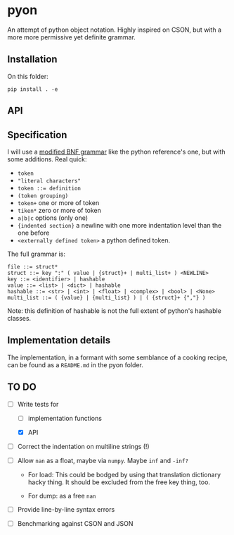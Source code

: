 # pyon
An attempt of python object notation. Highly inspired on CSON, but with a more more permissive yet definite grammar.

## Installation

On this folder:
```
pip install . -e
```

## API




## Specification

I will use a [modified BNF grammar](https://docs.python.org/3/reference/introduction.html#notation) like the python reference's one, but with some additions. Real quick:

* `token`
* `"literal characters"`
* `token ::= definition`
* `(token grouping)`
* `token+` one or more of token
* `tiken*` zero or more of token
* `a|b|c` options (only one)
* `{indented section}` a newline with one more indentation level than the one before
* `<externally defined token>` a python defined token.

The full grammar is:
```
file ::= struct*
struct ::= key ":" ( value | {struct}+ | multi_list+ ) <NEWLINE>
key ::= <identifier> | hashable
value ::= <list> | <dict> | hashable
hashable ::= <str> | <int> | <float> | <complex> | <bool> | <None>
multi_list ::= ( {value} | {multi_list} ) | ( {struct}+ {","} )
```

Note: this definition of hashable is not the full extent of python's hashable classes.

## Implementation details

The implementation, in a formant with some semblance of a cooking recipe, can be found as a `README.md` in the pyon folder.

## TO DO

- [ ] Write tests for

	- [ ] implementation functions

	- [x] API

- [ ] Correct the indentation on multiline strings (!)

- [ ] Allow `nan` as  a float, maybe via `numpy`. Maybe `inf` and `-inf?`

	* For load: This could be bodged by using that translation dictionary hacky thing. It should be excluded from the free key thing, too.

	* For dump: as a free `nan`

- [ ] Provide line-by-line syntax errors

- [ ] Benchmarking against CSON and JSON

